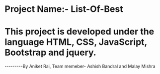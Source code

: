 # Project Name:- List-Of-Best

#  This project is developed under the language HTML, CSS, JavaScript, Bootstrap and jquery.
 ---------By Aniket Rai, 
 Team memeber- Ashish Bandral and Malay Mishra
